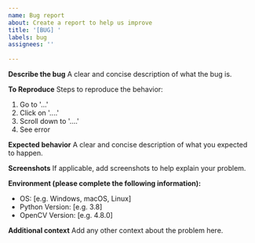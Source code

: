 ```yaml
---
name: Bug report
about: Create a report to help us improve
title: '[BUG] '
labels: bug
assignees: ''
 
---
```


**Describe the bug**
A clear and concise description of what the bug is.

**To Reproduce**
Steps to reproduce the behavior:
1. Go to '...'
2. Click on '....'
3. Scroll down to '....'
4. See error

**Expected behavior**
A clear and concise description of what you expected to happen.

**Screenshots**
If applicable, add screenshots to help explain your problem.

**Environment (please complete the following information):**
 - OS: [e.g. Windows, macOS, Linux]
 - Python Version: [e.g. 3.8]
 - OpenCV Version: [e.g. 4.8.0]

**Additional context**
Add any other context about the problem here. 
